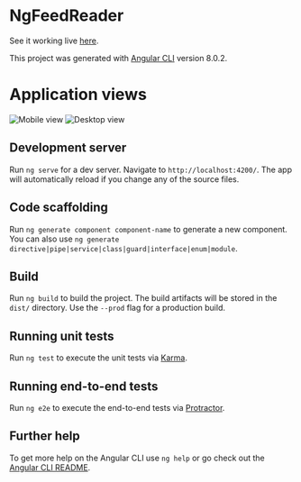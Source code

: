 # NgFeedReader
See it working live [here](https://nagshukl.github.io/ngFeedReader/).

This project was generated with [Angular CLI](https://github.com/angular/angular-cli) version 8.0.2.

# Application views
![Mobile view](https://lh3.googleusercontent.com/Vj2xAn7Nf2nde0g9M7gW4CEyOQ-4dsGIV3jJYhV5iMHLuB9zY4DMxwmc5PDYS9lLVJ25ce0T13GBia5cUecU_7L3eIA6tSf4OdvLF7BMJiAm0R8_nM0dku7aS61_rWEMlIGvUBwPmJeFcd4dbfiSDxSUkowfy11w01oPiohjActNMhfUM2ROmWSD_bBYwtOvDcQD-7zQ0BXrQrXRNQ3vRzyqq4SEfyta2EYkdZ_pYDjnw42iTAYPBpoJcDb48W8NmlEV9PybJh36jFieNVvnIG-2gaM2SWrsHbgbvwAomRR63CYL3utnYQLs-qZfYQWoBesuNZ1rztIkwXyBqoMRH4mZK_MPwVR4CP5dCg-PwwD-pONq6yL4HKf0XAU4KxQEk0a1JIGMHaeI8VUiYdmba0QMxWvRlQns2nYB1q9C7RRf1pSSO3w1_H_AKzmihVd7eJkYazfe-zQMxPDRnf3iQDzB7MerXBrxdYbfp39PYp3ScTanoa4SsWYNfbv8n6i4IEbE5Os4tzD3C6cSGiHzG9ojB5dINb2XIaPpOHGssgK0c5wGKNHW0kj2VldBrS7hew7tYRrJhRwn1VMKz2LwsvxfffNYMTgrU-lv4nHHvX-vgAGj77Ipq_hekzuSN6gk3zPOQgcoC0kZiIoYcwBSlG9T1qPIZg-hb46iwGDGXqVXHERrhbfZsQDjo2GtR1NSsqV6_uUdiqI4QwaF2wAeo4M0=w966-h850-no)
![Desktop view](https://lh3.googleusercontent.com/CVlqEKQtYOaDsFnu4wl5hks0MebAhK7DOlRaNloibUUDo1JHoTbDfVeP8e87u175dre0iP2i2NQOSovfBwGXZc8QYs5pRFQ-QRqicxBzDOCsGpuhH2dFDiNnoztAZ9pKhRW0daZVVNWuqmlXPcaYR-PmKm5YmJjsS3baUj4L3xIZeMuIMboE9YtO9MNZn9GjWAXlPKh3-sAzMT9fhrKcj5u3MhBrga17IfyCLTd5vhbbe2NKmdwR3aZQkJMi0n_fIY7zDoClvlWCWnfH-95JBsbxQyo4GEAsr_hiyS5cd4x_4H5llECzmwwyeJ9FcjIp-2YtDTd8EPFYOAh1ItWwzHs6yLTAgndDNTKJ8NxPKdHHKkxZB3nU-tmbSkXKITKXJEEUqKVrTC_LrUiE-ZepDi___3EIb51wAikVQbDazdfFRkZ1QCJZnsNJT8mzCXjRH8ER59N3_yPj8caHVurIk_SRTX6o90URqRZU3QicQrXx8Z83SaegG791vy1Zs4bR0yvtQDwpLmsQOZmW1bcnwHNHQ2U78I-qlLzbP6FSpI3ZfPuVjRAASBCdbHrXITMJnnfnuXeeZqIBKzoBzggiGuIRhjCmJOETzawc8NbL3aR9Fv6021eRWpGyauFr4Ww7yKcSAT9bddinvkCGvfVOLxewar7r6EZ-mIpXnhPBugYhpBF97htNF-foVSB32UuS6yx29q-ZHtw-F7CA3lk8awWc=w1885-h842-no)

## Development server

Run `ng serve` for a dev server. Navigate to `http://localhost:4200/`. The app will automatically reload if you change any of the source files.

## Code scaffolding

Run `ng generate component component-name` to generate a new component. You can also use `ng generate directive|pipe|service|class|guard|interface|enum|module`.

## Build

Run `ng build` to build the project. The build artifacts will be stored in the `dist/` directory. Use the `--prod` flag for a production build.

## Running unit tests

Run `ng test` to execute the unit tests via [Karma](https://karma-runner.github.io).

## Running end-to-end tests

Run `ng e2e` to execute the end-to-end tests via [Protractor](http://www.protractortest.org/).

## Further help

To get more help on the Angular CLI use `ng help` or go check out the [Angular CLI README](https://github.com/angular/angular-cli/blob/master/README.md).
